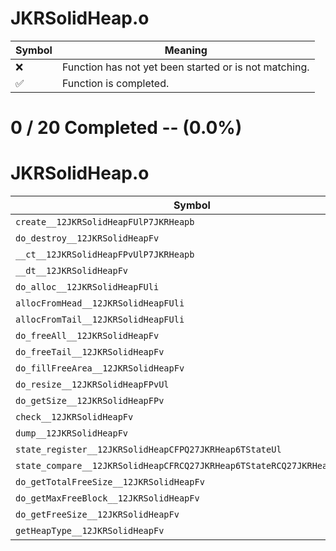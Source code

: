 # JKRSolidHeap.o
| Symbol | Meaning 
| ------------- | ------------- 
| :x: | Function has not yet been started or is not matching. 
| :white_check_mark: | Function is completed. 


# 0 / 20 Completed -- (0.0%)
# JKRSolidHeap.o
| Symbol | Decompiled? |
| ------------- | ------------- |
| `create__12JKRSolidHeapFUlP7JKRHeapb` | :x: |
| `do_destroy__12JKRSolidHeapFv` | :x: |
| `__ct__12JKRSolidHeapFPvUlP7JKRHeapb` | :x: |
| `__dt__12JKRSolidHeapFv` | :x: |
| `do_alloc__12JKRSolidHeapFUli` | :x: |
| `allocFromHead__12JKRSolidHeapFUli` | :x: |
| `allocFromTail__12JKRSolidHeapFUli` | :x: |
| `do_freeAll__12JKRSolidHeapFv` | :x: |
| `do_freeTail__12JKRSolidHeapFv` | :x: |
| `do_fillFreeArea__12JKRSolidHeapFv` | :x: |
| `do_resize__12JKRSolidHeapFPvUl` | :x: |
| `do_getSize__12JKRSolidHeapFPv` | :x: |
| `check__12JKRSolidHeapFv` | :x: |
| `dump__12JKRSolidHeapFv` | :x: |
| `state_register__12JKRSolidHeapCFPQ27JKRHeap6TStateUl` | :x: |
| `state_compare__12JKRSolidHeapCFRCQ27JKRHeap6TStateRCQ27JKRHeap6TState` | :x: |
| `do_getTotalFreeSize__12JKRSolidHeapFv` | :x: |
| `do_getMaxFreeBlock__12JKRSolidHeapFv` | :x: |
| `do_getFreeSize__12JKRSolidHeapFv` | :x: |
| `getHeapType__12JKRSolidHeapFv` | :x: |
